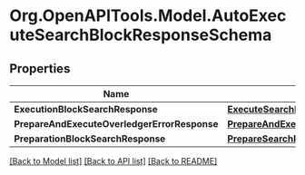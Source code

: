 
# Org.OpenAPITools.Model.AutoExecuteSearchBlockResponseSchema

## Properties

Name | Type | Description | Notes
------------ | ------------- | ------------- | -------------
**ExecutionBlockSearchResponse** | [**ExecuteSearchBlockResponse**](ExecuteSearchBlockResponse.md) |  | [optional] 
**PrepareAndExecuteOverledgerErrorResponse** | [**PrepareAndExecuteOverledgerErrorResponse**](PrepareAndExecuteOverledgerErrorResponse.md) |  | [optional] 
**PreparationBlockSearchResponse** | [**PrepareSearchResponseSchema**](PrepareSearchResponseSchema.md) |  | [optional] 

[[Back to Model list]](../README.md#documentation-for-models)
[[Back to API list]](../README.md#documentation-for-api-endpoints)
[[Back to README]](../README.md)

